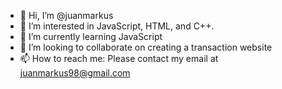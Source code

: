 - 👋 Hi, I’m @juanmarkus
- 👀 I’m interested in JavaScript, HTML, and C++.
- 🌱 I’m currently learning JavaScript
- 💞️ I’m looking to collaborate on creating a transaction website
- 📫 How to reach me: Please contact my email at juanmarkus98@gmail.com

<!---
juanmarkus98/juanmarkus98 is a ✨ special ✨ repository because its `README.md` (this file) appears on your GitHub profile.
You can click the Preview link to take a look at your changes.
--->
